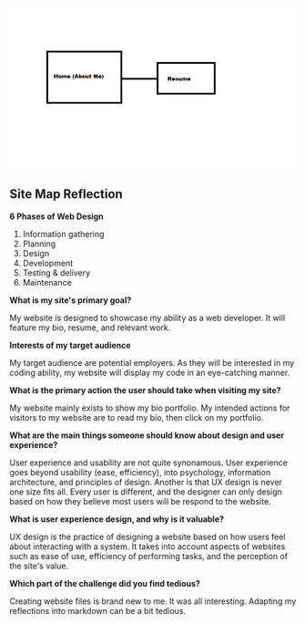 ![SiteMap](week-2/imgs/site-map.png 'Site Map')

## Site Map Reflection

**6 Phases of Web Design**

1. Information gathering
2. Planning
3. Design
4. Development
5. Testing & delivery
6. Maintenance

**What is my site's primary goal?**

My website is designed to showcase my ability as a web developer. It will feature my bio, resume, and relevant work.

**Interests of my target audience**

My target audience are potential employers. As they will be interested in my coding ability, my website will display my code in an eye-catching manner.

**What is the primary action the user should take when visiting my site?**

My website mainly exists to show my bio portfolio. My intended actions for visitors to my website are to read my bio, then click on my portfolio.

**What are the main things someone should know about design and user experience?**

User experience and usability are not quite synonamous. User experience goes beyond usability (ease, efficiency), into psychology, information architecture, and principles of design.
Another is that UX design is never one size fits all. Every user is different, and the designer can only design based on how they believe most users will be respond to the website.

**What is user experience design, and why is it valuable?**

UX design is the practice of designing a website based on how users feel about interacting with a system. It takes into account aspects of websites such as ease of use, efficiency of performing tasks, and the perception of the site's value.

**Which part of the challenge did you find tedious?**

Creating website files is brand new to me. It was all interesting. Adapting my reflections into markdown can be a bit tedious.